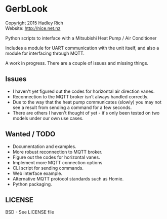 GerbLook
=======
Copyright 2015 Hadley Rich  
Website: <http://nice.net.nz>

Python scripts to interface with a Mitsubishi Heat Pump / Air Conditioner

Includes a module for UART communication with the unit itself, and also a module for interfacing through MQTT.

A work in progress. There are a couple of issues and missing things.

Issues
------

- I haven't yet figured out the codes for horizontal air direction vanes.
- Reconnection to the MQTT broker isn't always handled correctly.
- Due to the way that the heat pump communicates (slowly) you may not see a result from sending a command for a few seconds.
- There are others I haven't thought of yet - it's only been tested on two models under our own use cases.

Wanted / TODO
-------------

- Documentation and examples.
- More robust reconnection to MQTT broker.
- Figure out the codes for horizontal vanes.
- Implement more MQTT connection options
- CLI script for sending commands.
- Web interface example.
- Alternative MQTT protocol standards such as Homie.
- Python packaging.

LICENSE
-------
BSD - See LICENSE file

